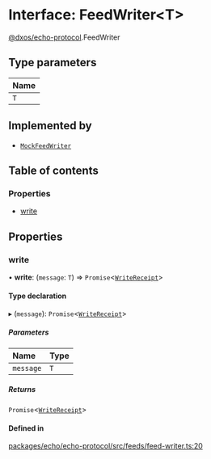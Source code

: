 # Interface: FeedWriter<T\>

[@dxos/echo-protocol](../modules/dxos_echo_protocol.md).FeedWriter

## Type parameters

| Name |
| :------ |
| `T` |

## Implemented by

- [`MockFeedWriter`](../classes/dxos_echo_protocol.MockFeedWriter.md)

## Table of contents

### Properties

- [write](dxos_echo_protocol.FeedWriter.md#write)

## Properties

### write

• **write**: (`message`: `T`) => `Promise`<[`WriteReceipt`](dxos_echo_protocol.WriteReceipt.md)\>

#### Type declaration

▸ (`message`): `Promise`<[`WriteReceipt`](dxos_echo_protocol.WriteReceipt.md)\>

##### Parameters

| Name | Type |
| :------ | :------ |
| `message` | `T` |

##### Returns

`Promise`<[`WriteReceipt`](dxos_echo_protocol.WriteReceipt.md)\>

#### Defined in

[packages/echo/echo-protocol/src/feeds/feed-writer.ts:20](https://github.com/dxos/dxos/blob/32ae9b579/packages/echo/echo-protocol/src/feeds/feed-writer.ts#L20)
